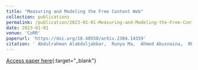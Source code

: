 ```yaml
---
title: "Measuring and Modeling the Free Content Web"
collection: publications
permalink: /publication/2023-01-01-Measuring-and-Modeling-the-Free-Content-Web
date: 2023-01-01
venue: 'CoRR'
paperurl: 'https://doi.org/10.48550/arXiv.2304.14359'
citation: ' Abdulrahman Alabduljabbar,  Runyu Ma,  Ahmed Abusnaina,  Rhongho Jang,  Songqing Chen,  DaeHun Nyang,  David Mohaisen, &quot;Measuring and Modeling the Free Content Web.&quot; CoRR, 2023.'
---
```

[Access paper here](https://doi.org/10.48550/arXiv.2304.14359){:target="_blank"}
